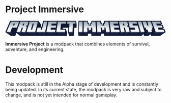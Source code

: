 # Project Immersive
![Logo_Title](https://github.com/Kroyn/Project-Immersive/blob/main/.github/images/title.png?raw=true)

<b>Immersive Project</b> is a modpack that combines elements of survival, adventure, and engineering.
# Development
This modpack is still in the Alpha stage of development and is constantly being updated. In its current state, the modpack is very raw and subject to change, and is not yet intended for normal gameplay.
